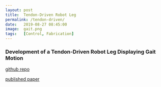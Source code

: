 ```yaml
---
layout: post
title:  Tendon-Driven Robot Leg
permalink: /tendon-driven/
date:   2019-08-27 08:45:00
image:  gait.png
tags:   [Control, Fabrication]
---
```

### Development of a Tendon-Driven Robot Leg Displaying Gait Motion

[github repo](https://github.com/ashwath-karthikeyan/robot-leg)

[published paper](https://ieeexplore.ieee.org/document/10452656)